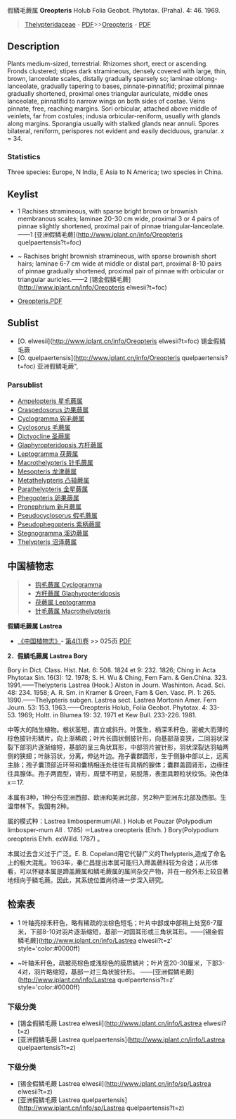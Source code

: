 假鳞毛蕨属 **Oreopteris** Holub Folia Geobot. Phytotax. (Praha). 4: 46. 1969.

> [Thelypteridaceae](http://www.iplant.cn/info/Thelypteridaceae?t=foc) - [PDF](http://www.iplant.cn/foc/pdf/Thelypteridaceae.pdf)>>[Oreopteris](http://www.iplant.cn/info/Oreopteris?t=foc) - [PDF](http://www.iplant.cn/foc/pdf/Oreopteris.pdf)

## Description

Plants medium-sized, terrestrial. Rhizomes short, erect or ascending. Fronds clustered; stipes dark stramineous, densely covered with large, thin, brown, lanceolate scales, distally gradually sparsely so; laminae oblong-lanceolate, gradually tapering to bases, pinnate-pinnatifid; proximal pinnae gradually shortened, proximal ones triangular auriculate, middle ones lanceolate, pinnatifid to narrow wings on both sides of costae. Veins pinnate, free, reaching margins. Sori orbicular, attached above middle of veinlets, far from costules; indusia orbicular-reniform, usually with glands along margins. Sporangia usually with stalked glands near annuli. Spores bilateral, reniform, perispores not evident and easily deciduous, granular. *x* = 34.



### Statistics
Three species: Europe, N India, E Asia to N America; two species in China.


## Keylist

* 1 Rachises stramineous, with sparse bright brown or brownish membranous scales; laminae 20-30 cm wide, proximal 3 or 4 pairs of pinnae slightly shortened, proximal pair of pinnae triangular-lanceolate.——1  [亚洲假鳞毛蕨](http://www.iplant.cn/info/Oreopteris quelpaertensis?t=foc)
* ~ Rachises bright brownish stramineous, with sparse brownish short hairs; laminae 6-7 cm wide at middle or distal part, proximal 8-10 pairs of pinnae gradually shortened, proximal pair of pinnae with orbicular or triangular auricles.——2  [锡金假鳞毛蕨](http://www.iplant.cn/info/Oreopteris elwesii?t=foc)


* [Oreopteris.PDF](http://www.iplant.cn/foc/pdf/Oreopteris.pdf)

## Sublist

* [O.  elwesii](http://www.iplant.cn/info/Oreopteris elwesii?t=foc)
 锡金假鳞毛蕨
* [O.  quelpaertensis](http://www.iplant.cn/info/Oreopteris quelpaertensis?t=foc) 亚洲假鳞毛蕨",

### Parsublist

* [Ampelopteris  星毛蕨属](http://www.iplant.cn/info/Ampelopteris?t=foc)
* [Craspedosorus  边果蕨属](http://www.iplant.cn/info/Craspedosorus?t=foc)
* [Cyclogramma  钩毛蕨属](http://www.iplant.cn/info/Cyclogramma?t=foc)
* [Cyclosorus  毛蕨属](http://www.iplant.cn/info/Cyclosorus?t=foc)
* [Dictyocline  圣蕨属](http://www.iplant.cn/info/Dictyocline?t=foc)
* [Glaphyropteridopsis  方杆蕨属](http://www.iplant.cn/info/Glaphyropteridopsis?t=foc)
* [Leptogramma  茯蕨属](http://www.iplant.cn/info/Leptogramma?t=foc)
* [Macrothelypteris  针毛蕨属](http://www.iplant.cn/info/Macrothelypteris?t=foc)
* [Mesopteris  龙津蕨属](http://www.iplant.cn/info/Mesopteris?t=foc)
* [Metathelypteris  凸轴蕨属](http://www.iplant.cn/info/Metathelypteris?t=foc)
* [Parathelypteris  金星蕨属](http://www.iplant.cn/info/Parathelypteris?t=foc)
* [Phegopteris  卵果蕨属](http://www.iplant.cn/info/Phegopteris?t=foc)
* [Pronephrium  新月蕨属](http://www.iplant.cn/info/Pronephrium?t=foc)
* [Pseudocyclosorus  假毛蕨属](http://www.iplant.cn/info/Pseudocyclosorus?t=foc)
* [Pseudophegopteris  紫柄蕨属](http://www.iplant.cn/info/Pseudophegopteris?t=foc)
* [Stegnogramma  溪边蕨属](http://www.iplant.cn/info/Stegnogramma?t=foc)
* [Thelypteris  沼泽蕨属](http://www.iplant.cn/info/Thelypteris?t=foc)


## 中国植物志

> * [钩毛蕨属  Cyclogramma](http://www.iplant.cn/info/Cyclogramma?t=z)
> * [方秆蕨属  Glaphyropteridopsis](http://www.iplant.cn/info/Glaphyropteridopsis?t=z)
> * [茯蕨属  Leptogramma](http://www.iplant.cn/info/Leptogramma?t=z)
> * [针毛蕨属  Macrothelypteris](http://www.iplant.cn/info/Macrothelypteris?t=z)


**假鳞毛蕨属 Lastrea**

* [《中国植物志》](http://www.iplant.cn/frps)- [第4(1)卷](http://www.iplant.cn/frps/vol/4(1)) >> 025页 [PDF](http://www.iplant.cn/frps/pdf/4(1)/025y.pdf)


**2．假鳞毛蕨属 Lastrea Bory**

Bory in Dict. Class. Hist. Nat. 6: 508. 1824 et 9: 232. 1826; Ching in Acta Phytotax Sin. 16(3): 12. 1978; S. H. Wu & Ching, Fem Fam. & Gen.China. 323. 1991.——Thelypteris Lastrea (Hook.) Alston in Journ. Washinton. Acad. Sci. 48: 234. 1958; A. R. Sm. in Kramer & Green, Fam & Gen. Vasc. Pl. 1: 265. 1990.——Thelypteris subgen. Lastrea sect. Lastrea Mortonin Amer. Fern Journ. 53: 153. 1963.——Oreopteris Holub, Folia Geobot. Phytotax. 4: 33-53. 1969; Holtt. in Blumea 19: 32. 1971 et Kew Bull. 233-226. 1981.

中等大的陆生植物。根状茎短，直立或斜升。叶簇生，柄深禾秆色，密被大而薄的棕色披针形鳞片，向上渐稀疏；叶片长圆状倒披针形，向基部渐变狭，二回羽状深裂下部羽片逐渐缩短，基部的呈三角状耳形，中部羽片披针形，羽状深裂达羽轴两侧的狭翅；叶脉羽状，分离，伸达叶边。孢子囊群圆形，生于侧脉中部以上，远离主脉；孢子囊顶部近环带和囊柄相连处往往有具柄的腺体；囊群盖圆肾形，边缘往往具腺体。孢子两面型，肾形，周壁不明显，易脱落，表面具颗粒状纹饰。染色体x＝17.

本属有3种，1种分布亚洲西部、欧洲和美洲北部，另2种产亚洲东北部及西部。生温带林下。我国有2种。

属的模式种：Lastrea limbospermum(All. ) Holub et Pouzar (Polypodium limbosper-mum All . 1785) ＝Lastrea oreopteris (Ehrh. ) Bory(Polypodium oreopteris Ehrh. exWilld. 1787) 。

本属过去含义过于广泛。E. B. Copeland用它代替广义的Thelypteris,造成了命名上的极大混乱。1963年，秦仁昌提出本属可能归入蹄盖蕨科较为合适；从形体看，可以怀疑本属是蹄盖蕨属和鳞毛蕨属的属间杂交产物，并在一般外形上较显著地倾向于鳞毛蕨。因此，其系统位置尚待进一步深入研究。

## 检索表

* 1 叶轴亮棕禾秆色，略有稀疏的淡棕色短毛；叶片中部或中部稍上处宽6-7厘米，下部8-10对羽片逐渐缩短，基部一对圆耳形或三角状耳形。——[锡金假鳞毛蕨](http://www.iplant.cn/info/Lastrea elwesii?t=z'  style='color:#0000ff)

* ~叶轴禾秆色，疏被亮棕色或浅棕色的膜质鳞片；叶片宽20-30厘米，下部3-4对，羽片略缩短，基部一对三角状披针形。 ——[亚洲假鳞毛蕨](http://www.iplant.cn/info/Lastrea quelpaertensis?t=z'  style='color:#0000ff)

### 下级分类
* [锡金假鳞毛蕨  Lastrea elwesii](http://www.iplant.cn/info/Lastrea elwesii?t=z)
* [亚洲假鳞毛蕨  Lastrea quelpaertensis](http://www.iplant.cn/info/Lastrea quelpaertensis?t=z)

### 下级分类
* [锡金假鳞毛蕨  Lastrea elwesii](http://www.iplant.cn/info/sp/Lastrea elwesii?t=z)
* [亚洲假鳞毛蕨  Lastrea quelpaertensis](http://www.iplant.cn/info/sp/Lastrea quelpaertensis?t=z)
